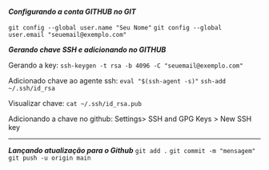 ***Configurando a conta GITHUB no GIT***

``git config --global user.name "Seu Nome"``
``git config --global user.email "seuemail@exemplo.com"``

***Gerando chave SSH e adicionando no GITHUB***

Gerando a key:
``ssh-keygen -t rsa -b 4096 -C "seuemail@exemplo.com"``

Adicionado chave ao agente ssh:
``eval "$(ssh-agent -s)"``
`ssh-add ~/.ssh/id_rsa`

Visualizar chave:
`cat ~/.ssh/id_rsa.pub`

Adicionando a chave no github:
Settings> SSH and GPG Keys > New SSH key

----------------------------------------
***Lançando atualização para o Github***
``git add .``
``git commit -m "mensagem"``
`git push -u origin main`


